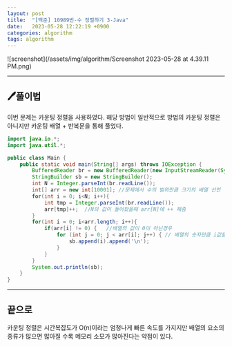 ```yaml
---
layout: post
title:  "[백준] 10989번-수 정렬하기 3-Java"
date:   2023-05-28 12:22:19 +0900
categories: algorithm
tags: algorithm
---
```


![screenshot](/assets/img/algorithm/Screenshot 2023-05-28 at 4.39.11 PM.png)

---

## 🖊️풀이법

이번 문제는 카운팅 정렬을 사용하였다.
해당 방법이 일반적으로 방법의 카운팅 정렬은 아니지만 카운팅 배열 + 반복문을 통해 풀었다.


```java 
import java.io.*;
import java.util.*;

public class Main {
    public static void main(String[] args) throws IOException {
        BufferedReader br = new BufferedReader(new InputStreamReader(System.in));
        StringBuilder sb = new StringBuilder();
        int N = Integer.parseInt(br.readLine());
        int[] arr = new int[10001]; //문제에서 수의 범위만큼 크기의 배열 선언
        for(int i = 0; i<N; i++){
            int tmp = Integer.parseInt(br.readLine());
            arr[tmp]++;  //N의 값이 들어왔을때 arr[N]에 ++ 해줌
        }
        for(int i = 0; i<arr.length; i++){
            if(arr[i] != 0) {   //배열의 값이 0이 아닌경우
                for (int j = 0; j < arr[i]; j++) { // 배열의 숫자만큼 i값을 sb에 더해줌
                    sb.append(i).append('\n');
                }
            }
        }
        System.out.println(sb);
    }
}
```

---

## 끝으로

카운팅 정렬은 시간복잡도가 O(n)이라는 엄청나게 빠른 속도를 가지지만 배열의 요소의 종류가 많으면 많아질 수록 메모리 소모가 많아진다는 약점이 있다.

